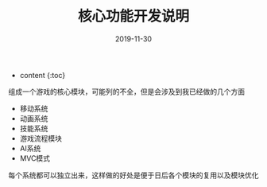 ﻿---
layout: post
title: "核心功能开发说明"
date: 2019-11-30
categories: Demo开发笔记
tags: 
excerpt: 
mathjax: true
---

* content
{:toc}

组成一个游戏的核心模块，可能列的不全，但是会涉及到我已经做的几个方面

- 移动系统
- 动画系统
- 技能系统
- 游戏流程模块
- AI系统
- MVC模式


每个系统都可以独立出来，这样做的好处是便于日后各个模块的复用以及模块优化